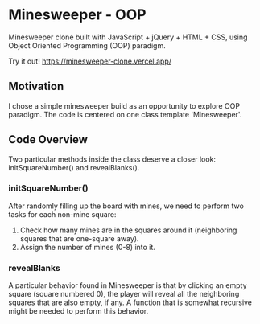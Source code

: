 # Minesweeper - OOP 
Minesweeper clone built with JavaScript + jQuery + HTML + CSS, using Object Oriented Programming (OOP) paradigm.

Try it out! https://minesweeper-clone.vercel.app/

## Motivation
I chose a simple minesweeper build as an opportunity to explore OOP paradigm. The code is centered on one class template 'Minesweeper'. 


## Code Overview
Two particular methods inside the class deserve a closer look: initSquareNumber() and revealBlanks().

### initSquareNumber()
After randomly filling up the board with mines, we need to perform two tasks for each non-mine square:
1. Check how many mines are in the squares around it (neighboring squares that are one-square away).
2. Assign the number of mines (0-8) into it.

### revealBlanks
A particular behavior found in Minesweeper is that by clicking an empty square (square numbered 0), the player will reveal all the neighboring squares that are also empty, if any. A function that is somewhat recursive might be needed to perform this behavior. 
